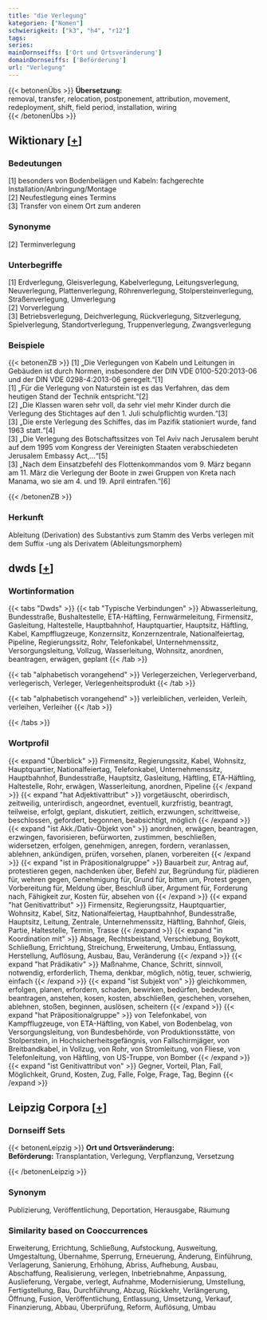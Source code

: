 ```yaml
---
title: "die Verlegung"
kategorien: ["Nomen"]
schwierigkeit: ["k3", "h4", "r12"]
tags:
series:
mainDornseiffs: ['Ort und Ortsveränderung']
domainDornseiffs: ['Beförderung']
url: "Verlegung"
---
```


{{< betonenÜbs >}}
**Übersetzung:**  
removal, transfer, relocation, postponement, attribution, movement, redeployment, shift, field period, installation, wiring  
{{< /betonenÜbs >}}

## Wiktionary [[+](https://de.wiktionary.org/wiki/Verlegung)]

### Bedeutungen
[1] besonders von Bodenbelägen und Kabeln: fachgerechte Installation/Anbringung/Montage  
[2] Neufestlegung eines Termins  
[3] Transfer von einem Ort zum anderen  

### Synonyme
[2] Terminverlegung  

### Unterbegriffe
[1] Erdverlegung, Gleisverlegung, Kabelverlegung, Leitungsverlegung, Neuverlegung, Plattenverlegung, Röhrenverlegung, Stolpersteinverlegung, Straßenverlegung, Umverlegung  
[2] Vorverlegung  
[3] Betriebsverlegung, Deichverlegung, Rückverlegung, Sitzverlegung, Spielverlegung, Standortverlegung, Truppenverlegung, Zwangsverlegung  

### Beispiele
{{< betonenZB >}}
[1] „Die Verlegungen von Kabeln und Leitungen in Gebäuden ist durch Normen, insbesondere der DIN VDE 0100-520:2013-06 und der DIN VDE 0298-4:2013-06 geregelt.“[1]  
[1] „Für die Verlegung von Naturstein ist es das Verfahren, das dem heutigen Stand der Technik entspricht.“[2]  
[2] „Die Klassen waren sehr voll, da sehr viel mehr Kinder durch die Verlegung des Stichtages auf den 1. Juli schulpflichtig wurden.“[3]  
[3] „Die erste Verlegung des Schiffes, das im Pazifik stationiert wurde, fand 1963 statt.“[4]  
[3] „Die Verlegung des Botschaftssitzes von Tel Aviv nach Jerusalem beruht auf dem 1995 vom Kongress der Vereinigten Staaten verabschiedeten Jerusalem Embassy Act,...“[5]  
[3] „Nach dem Einsatzbefehl des Flottenkommandos vom 9. März begann am 11. März die Verlegung der Boote in zwei Gruppen von Kreta nach Manama, wo sie am 4. und 19. April eintrafen.“[6]  

{{< /betonenZB >}}
### Herkunft
Ableitung (Derivation) des Substantivs zum Stamm des Verbs verlegen mit dem Suffix -ung als Derivatem (Ableitungsmorphem)  



## dwds [[+](https://www.dwds.de/wb/Verlegung)]

### Wortinformation
{{< tabs "Dwds" >}}
{{< tab "Typische Verbindungen" >}}
Abwasserleitung, Bundesstraße, Bushaltestelle, ETA-Häftling, Fernwärmeleitung, Firmensitz, Gasleitung, Haltestelle, Hauptbahnhof, Hauptquartier, Hauptsitz, Häftling, Kabel, Kampfflugzeuge, Konzernsitz, Konzernzentrale, Nationalfeiertag, Pipeline, Regierungssitz, Rohr, Telefonkabel, Unternehmenssitz, Versorgungsleitung, Vollzug, Wasserleitung, Wohnsitz, anordnen, beantragen, erwägen, geplant
{{< /tab >}}

{{< tab "alphabetisch vorangehend" >}}
Verlegerzeichen, Verlegerverband, verlegerisch, Verleger, Verlegenheitsprodukt
{{< /tab >}}

{{< tab "alphabetisch vorangehend" >}}
verleiblichen, verleiden, Verleih, verleihen, Verleiher
{{< /tab >}}

{{< /tabs >}}

### Wortprofil
{{< expand "Überblick" >}} Firmensitz, Regierungssitz, Kabel, Wohnsitz, Hauptquartier, Nationalfeiertag, Telefonkabel, Unternehmenssitz, Hauptbahnhof, Bundesstraße, Hauptsitz, Gasleitung, Häftling, ETA-Häftling, Haltestelle, Rohr, erwägen, Wasserleitung, anordnen, Pipeline {{< /expand >}}
{{< expand "hat Adjektivattribut" >}} vorgetäuscht, oberirdisch, zeitweilig, unterirdisch, angeordnet, eventuell, kurzfristig, beantragt, teilweise, erfolgt, geplant, diskutiert, zeitlich, erzwungen, schrittweise, beschlossen, gefordert, begonnen, beabsichtigt, möglich {{< /expand >}}
{{< expand "ist Akk./Dativ-Objekt von" >}} anordnen, erwägen, beantragen, erzwingen, favorisieren, befürworten, zustimmen, beschließen, widersetzen, erfolgen, genehmigen, anregen, fordern, veranlassen, ablehnen, ankündigen, prüfen, vorsehen, planen, vorbereiten {{< /expand >}}
{{< expand "ist in Präpositionalgruppe" >}} Bauarbeit zur, Antrag auf, protestieren gegen, nachdenken über, Befehl zur, Begründung für, plädieren für, wehren gegen, Genehmigung für, Grund für, bitten um, Protest gegen, Vorbereitung für, Meldung über, Beschluß über, Argument für, Forderung nach, Fähigkeit zur, Kosten für, absehen von {{< /expand >}}
{{< expand "hat Genitivattribut" >}} Firmensitz, Regierungssitz, Hauptquartier, Wohnsitz, Kabel, Sitz, Nationalfeiertag, Hauptbahnhof, Bundesstraße, Hauptsitz, Leitung, Zentrale, Unternehmenssitz, Häftling, Bahnhof, Gleis, Partie, Haltestelle, Termin, Trasse {{< /expand >}}
{{< expand "in Koordination mit" >}} Absage, Rechtsbeistand, Verschiebung, Boykott, Schließung, Errichtung, Streichung, Erweiterung, Umbau, Entlassung, Herstellung, Auflösung, Ausbau, Bau, Veränderung {{< /expand >}}
{{< expand "hat Prädikativ" >}} Maßnahme, Chance, Schritt, sinnvoll, notwendig, erforderlich, Thema, denkbar, möglich, nötig, teuer, schwierig, einfach {{< /expand >}}
{{< expand "ist Subjekt von" >}} gleichkommen, erfolgen, planen, erfordern, schaden, bewirken, bedürfen, bedeuten, beantragen, anstehen, kosen, kosten, abschließen, geschehen, vorsehen, ablehnen, stoßen, beginnen, auslösen, scheitern {{< /expand >}}
{{< expand "hat Präpositionalgruppe" >}} von Telefonkabel, von Kampfflugzeuge, von ETA-Häftling, von Kabel, von Bodenbelag, von Versorgungsleitung, von Bundesbehörde, von Produktionsstätte, von Stolperstein, in Hochsicherheitsgefängnis, von Fallschirmjäger, von Breitbandkabel, in Vollzug, von Rohr, von Stromleitung, von Fliese, von Telefonleitung, von Häftling, von US-Truppe, von Bomber {{< /expand >}}
{{< expand "ist Genitivattribut von" >}} Gegner, Vorteil, Plan, Fall, Möglichkeit, Grund, Kosten, Zug, Falle, Folge, Frage, Tag, Beginn {{< /expand >}}

## Leipzig Corpora [[+](https://corpora.uni-leipzig.de/en/res?word=Verlegung&corpusId=deu_newscrawl-public_2018)]

### Dornseiff Sets
{{< betonenLeipzig >}}
**Ort und Ortsveränderung:**  
**Beförderung:** Transplantation, Verlegung, Verpflanzung, Versetzung  

{{< /betonenLeipzig >}}

### Synonym
Publizierung, Veröffentlichung, Deportation, Herausgabe, Räumung


### Similarity based on Cooccurrences
Erweiterung, Errichtung, Schließung, Aufstockung, Ausweitung, Umgestaltung, Übernahme, Sperrung, Erneuerung, Änderung, Einführung, Verlagerung, Sanierung, Erhöhung, Abriss, Aufhebung, Ausbau, Abschaffung, Realisierung, verlegen, Inbetriebnahme, Anpassung, Auslieferung, Vergabe, verlegt, Aufnahme, Modernisierung, Umstellung, Fertigstellung, Bau, Durchführung, Abzug, Rückkehr, Verlängerung, Öffnung, Fusion, Veröffentlichung, Entlassung, Umsetzung, Verkauf, Finanzierung, Abbau, Überprüfung, Reform, Auflösung, Umbau

